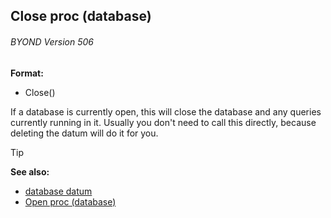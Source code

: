 ## Close proc (database) 
###### BYOND Version 506

**Format:**
+   Close()


If a database is currently open, this will close the database
and any queries currently running in it. Usually you don\'t need to call
this directly, because deleting the datum will do it for you.

> [!TIP] 
> **See also:**
> +   [database datum](/ref/database.md) 
> +   [Open proc (database)](/ref/database/proc/Open.md) <!-- -->
